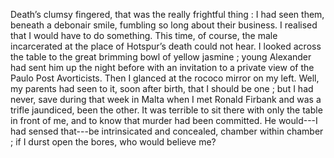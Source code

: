 Death’s clumsy fingered, that was the really frightful thing : I had seen them, beneath a debonair smile, fumbling so long about their business. I realised that I would have to do something. This time, of course, the male incarcerated at the place of Hotspur’s death could not hear. I looked across the table to the great brimming bowl of yellow jasmine ; young Alexander had sent him up the night before with an invitation to a private view of the Paulo Post Avorticists. Then I glanced at the rococo mirror on my left. Well, my parents had seen to it, soon after birth, that I should be one ; but I had never, save during that week in Malta when I met Ronald Firbank and was a trifle jaundiced, been the other. It was terrible to sit there with only the table in front of me, and to know that murder had been committed. He would---I had sensed that---be intrinsicated and concealed, chamber within chamber ; if I durst open the bores, who would believe me?